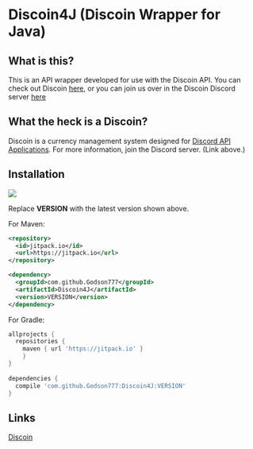 # Discoin4J (Discoin Wrapper for Java)

## What is this?

This is an API wrapper developed for use with the Discoin API. You can check out Discoin [here](https://github.com/Discoin/api-v3), or you can join us over in the Discoin Discord server [here](https://discord.gg/FcPGn4z)

## What the heck is a Discoin?

Discoin is a currency management system designed for [Discord API Applications](https://discordapp.com/developers/intro). For more information, join the Discord server. (Link above.)

## Installation

[![](https://jitpack.io/v/Godson777/Discoin4J.svg)](https://jitpack.io/#Godson777/Discoin4J)

Replace **VERSION** with the latest version shown above.

For Maven:

```xml
<repository>
  <id>jitpack.io</id>
  <url>https://jitpack.io</url>
</repository>

<dependency>
  <groupId>com.github.Godson777</groupId>
  <artifactId>Discoin4J</artifactId>
  <version>VERSION</version>
</dependency>
```

For Gradle:

```gradle
allprojects {
  repositories {
    maven { url 'https://jitpack.io' }
	}	
}
  
dependencies {
  compile 'com.github.Godson777:Discoin4J:VERSION'
}
```

## Links

[Discoin](https://github.com/Discoin/api-v3)